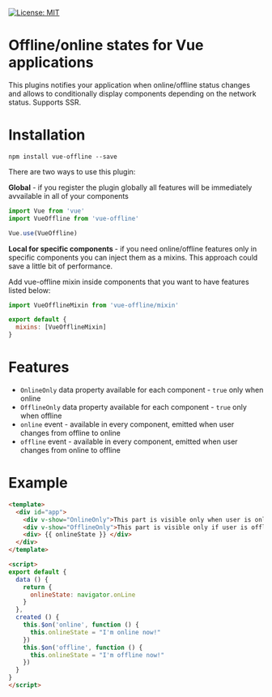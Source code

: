 [![License: MIT](https://img.shields.io/badge/License-MIT-yellow.svg)](https://opensource.org/licenses/MIT)

# Offline/online states for Vue applications

This plugins notifies your application when online/offline status changes and allows to conditionally display components depending on the network status. Supports SSR.

# Installation

 ````
npm install vue-offline --save
````

There are two ways to use this plugin:

<b>Global</b> - if you register the plugin globally all features will be immediately avvailable in all of your components

````js
import Vue from 'vue'
import VueOffline from 'vue-offline'

Vue.use(VueOffline)
````
 <b>Local for specific components </b>- if you need online/offline features only in specific components you can inject them as a mixins. This approach could save a little bit of performance.

Add vue-offline mixin inside components that you want to have features listed below:
````js
import VueOfflineMixin from 'vue-offline/mixin'

export default {
  mixins: [VueOfflineMixin]
}

````


# Features 

* `OnlineOnly` data property available for each component - `true` only when online
* `OfflineOnly` data property available for each component - `true` only when offline
* `online` event - available in every component, emitted when user changes from offline to online
* `offline` event - available in every component, emitted when user changes from online to offline

# Example

````html
<template>
  <div id="app">
    <div v-show="OnlineOnly">This part is visible only when user is online</div>
    <div v-show="OfflineOnly">This part is visible only if user is offline</div>
    <div> {{ onlineState }} </div>
  </div>
</template>

<script>
export default {
  data () {
    return {
      onlineState: navigator.onLine
    }
  },
  created () {
    this.$on('online', function () {
      this.onlineState = "I'm online now!" 
    })
    this.$on('offline', function () {
      this.onlineState = "I'm offline now!"
    })
  }
}
</script>
````